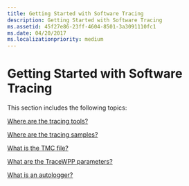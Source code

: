 ```yaml
---
title: Getting Started with Software Tracing
description: Getting Started with Software Tracing
ms.assetid: 45f27e86-23ff-4604-8501-3a3091110fc1
ms.date: 04/20/2017
ms.localizationpriority: medium
---
```


# Getting Started with Software Tracing


This section includes the following topics:

[Where are the tracing tools?](where-are-the-tracing-tools-.md)

[Where are the tracing samples?](where-are-the-tracing-samples-.md)

[What is the TMC file?](what-is-the-tmc-file-.md)

[What are the TraceWPP parameters?](what-are-the-tracewpp-parameters-.md)

[What is an autologger?](what-is-an-autologger-.md)

 

 





